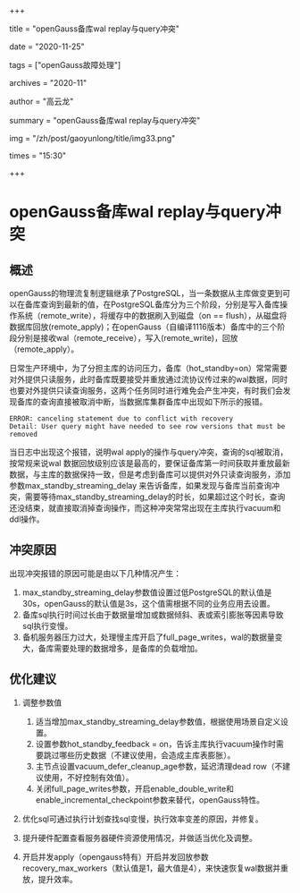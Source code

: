 +++

title = "openGauss备库wal replay与query冲突" 

date = "2020-11-25" 

tags = ["openGauss故障处理"] 

archives = "2020-11" 

author = "高云龙" 

summary = "openGauss备库wal replay与query冲突"

img = "/zh/post/gaoyunlong/title/img33.png" 

times = "15:30"

+++

# openGauss备库wal replay与query冲突<a name="ZH-CN_TOPIC_0293240560"></a>

## 概述<a name="section15222171311307"></a>

openGauss的物理流复制逻辑继承了PostgreSQL，当一条数据从主库做变更到可以在备库查询到最新的值，在PostgreSQL备库分为三个阶段，分别是写入备库操作系统（remote\_write），将缓存中的数据刷入到磁盘（on == flush），从磁盘将数据库回放\(remote\_apply\)；在openGauss（自编译1116版本）备库中的三个阶段分别是接收wal（remote\_receive），写入\(remote\_write\)，回放（remote\_apply）。

日常生产环境中，为了分担主库的访问压力，备库（hot\_standby=on）常常需要对外提供只读服务，此时备库既要接受并重放通过流协议传过来的wal数据，同时也要对外提供只读查询服务，这两个任务同时进行难免会产生冲突，有时我们会发现备库的查询直接被取消中断，当数据库集群备库中出现如下所示的报错。

```
ERROR: canceling statement due to conflict with recovery
Detail: User query might have needed to see row versions that must be removed
```

当日志中出现这个报错，说明wal apply的操作与query冲突，查询的sql被取消，按常规来说wal 数据回放级别应该是最高的，要保证备库第一时间获取并重放最新数据，与主库的数据保持一致，但是考虑到备库可以提供对外只读查询服务，添加参数max\_standby\_streaming\_delay 来告诉备库，如果发现与备库当前查询冲突，需要等待max\_standby\_streaming\_delay的时长，如果超过这个时长，查询还没结束，就直接取消掉查询操作，而这种冲突常常出现在主库执行vacuum和ddl操作。

## 冲突原因<a name="section138214453114"></a>

出现冲突报错的原因可能是由以下几种情况产生：

1.  max\_standby\_streaming\_delay参数值设置过低PostgreSQL的默认值是30s，openGauss的默认值是3s，这个值需根据不同的业务应用去设置。
2.  备库sql执行时间过长由于数据量增加或数据倾斜、表或索引膨胀等因素导致sql执行变慢。
3.  备机服务器压力过大，处理慢主库开启了full\_page\_writes，wal的数据量变大，备库需要处理的数据增多，是备库的负载增加。

## 优化建议<a name="section146054193519"></a>

1.  调整参数值
    1.  适当增加max\_standby\_streaming\_delay参数值，根据使用场景自定义设置。
    2.  设置参数hot\_standby\_feedback = on，告诉主库执行vacuum操作时需要跳过哪些历史数据（不建议使用，会造成主库表膨胀）。
    3.  主节点设置vacuum\_defer\_cleanup\_age参数，延迟清理dead row（不建议使用，不好控制有效值）。
    4.  关闭full\_page\_writes参数，开启enable\_double\_write和enable\_incremental\_checkpoint参数来替代，openGauss特性。

2.  优化sql可通过执行计划查找sql变慢，执行效率变差的原因，并修复。
3.  提升硬件配置查看服务器硬件资源使用情况，并做适当优化及调整。
4.  开启并发apply（opengauss特有）开启并发回放参数recovery\_max\_workers（默认值是1，最大值是4），来快速恢复wal数据并重放，提升效率。


